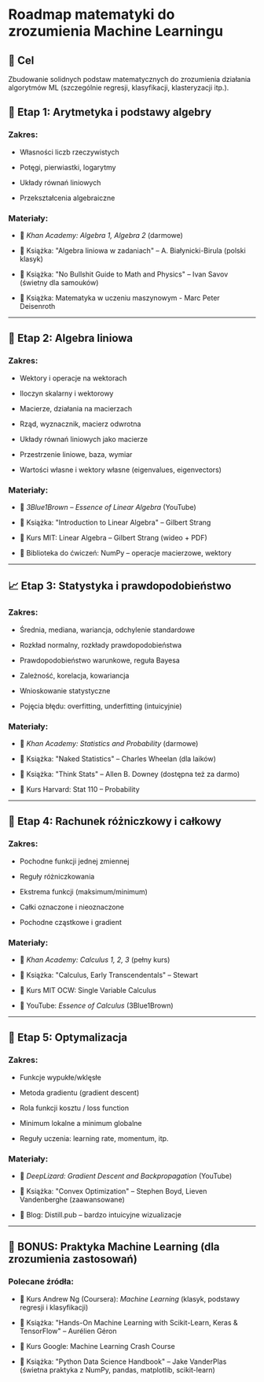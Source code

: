 # Roadmap matematyki do zrozumienia Machine Learningu

## 🎯 Cel

Zbudowanie solidnych podstaw matematycznych do zrozumienia działania algorytmów ML (szczególnie regresji, klasyfikacji, klasteryzacji itp.).

## 🔢 Etap 1: Arytmetyka i podstawy algebry

### Zakres:

- Własności liczb rzeczywistych
    
- Potęgi, pierwiastki, logarytmy
    
- Układy równań liniowych
    
- Przekształcenia algebraiczne
    

### Materiały:

- 📘 _Khan Academy: Algebra 1, Algebra 2_ (darmowe)
    
- 📗 Książka: "Algebra liniowa w zadaniach" – A. Białynicki-Birula (polski klasyk)
    
- 📘 Książka: "No Bullshit Guide to Math and Physics" – Ivan Savov (świetny dla samouków)

- 📗 Książka: Matematyka w uczeniu maszynowym - Marc Peter Deisenroth
    

---

## 🔣 Etap 2: Algebra liniowa

### Zakres:

- Wektory i operacje na wektorach
    
- Iloczyn skalarny i wektorowy
    
- Macierze, działania na macierzach
    
- Rząd, wyznacznik, macierz odwrotna
    
- Układy równań liniowych jako macierze
    
- Przestrzenie liniowe, baza, wymiar
    
- Wartości własne i wektory własne (eigenvalues, eigenvectors)
    

### Materiały:

- 📘 _3Blue1Brown – Essence of Linear Algebra_ (YouTube)
    
- 📗 Książka: "Introduction to Linear Algebra" – Gilbert Strang
    
- 📘 Kurs MIT: Linear Algebra – Gilbert Strang (wideo + PDF)
    
- 🧮 Biblioteka do ćwiczeń: NumPy – operacje macierzowe, wektory
    

---

## 📈 Etap 3: Statystyka i prawdopodobieństwo

### Zakres:

- Średnia, mediana, wariancja, odchylenie standardowe
    
- Rozkład normalny, rozkłady prawdopodobieństwa
    
- Prawdopodobieństwo warunkowe, reguła Bayesa
    
- Zależność, korelacja, kowariancja
    
- Wnioskowanie statystyczne
    
- Pojęcia błędu: overfitting, underfitting (intuicyjnie)
    

### Materiały:

- 📘 _Khan Academy: Statistics and Probability_ (darmowe)
    
- 📗 Książka: "Naked Statistics" – Charles Wheelan (dla laików)
    
- 📗 Książka: "Think Stats" – Allen B. Downey (dostępna też za darmo)
    
- 📘 Kurs Harvard: Stat 110 – Probability
    

---

## 🔄 Etap 4: Rachunek różniczkowy i całkowy

### Zakres:

- Pochodne funkcji jednej zmiennej
    
- Reguły różniczkowania
    
- Ekstrema funkcji (maksimum/minimum)
    
- Całki oznaczone i nieoznaczone
    
- Pochodne cząstkowe i gradient
    

### Materiały:

- 📘 _Khan Academy: Calculus 1, 2, 3_ (pełny kurs)
    
- 📗 Książka: "Calculus, Early Transcendentals" – Stewart
    
- 📘 Kurs MIT OCW: Single Variable Calculus
    
- 📘 YouTube: _Essence of Calculus_ (3Blue1Brown)
    

---

## 📐 Etap 5: Optymalizacja

### Zakres:

- Funkcje wypukłe/wklęsłe
    
- Metoda gradientu (gradient descent)
    
- Rola funkcji kosztu / loss function
    
- Minimum lokalne a minimum globalne
    
- Reguły uczenia: learning rate, momentum, itp.
    

### Materiały:

- 📘 _DeepLizard: Gradient Descent and Backpropagation_ (YouTube)
    
- 📗 Książka: "Convex Optimization" – Stephen Boyd, Lieven Vandenberghe (zaawansowane)
    
- 📘 Blog: Distill.pub – bardzo intuicyjne wizualizacje
    

---

## 🧠 BONUS: Praktyka Machine Learning (dla zrozumienia zastosowań)

### Polecane źródła:

- 📘 Kurs Andrew Ng (Coursera): _Machine Learning_ (klasyk, podstawy regresji i klasyfikacji)
    
- 📗 Książka: "Hands-On Machine Learning with Scikit-Learn, Keras & TensorFlow" – Aurélien Géron
    
- 📘 Kurs Google: Machine Learning Crash Course
    
- 📘 Książka: "Python Data Science Handbook" – Jake VanderPlas (świetna praktyka z NumPy, pandas, matplotlib, scikit-learn)